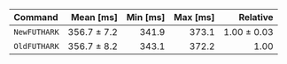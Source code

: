 | Command | Mean [ms] | Min [ms] | Max [ms] | Relative |
|:---|---:|---:|---:|---:|
| `NewFUTHARK` | 356.7 ± 7.2 | 341.9 | 373.1 | 1.00 ± 0.03 |
| `OldFUTHARK` | 356.7 ± 8.2 | 343.1 | 372.2 | 1.00 |
